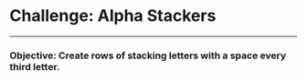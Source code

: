 <html>
<head>
</head>
<body>
<div>
	<p>
		<h1>Challenge: Alpha Stackers</h1>
	</p>
	<hr>
	<p>
		<h3>Objective: Create rows of stacking letters with a space every third letter.</h3>	
	</p>
</div>
</body>
</html>